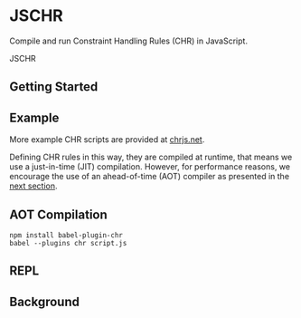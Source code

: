 # JSCHR

Compile and run Constraint Handling Rules (CHR) in JavaScript.

JSCHR 

## Getting Started


## Example


More example CHR scripts are provided at [chrjs.net](http://chrjs.net/).

Defining CHR rules in this way, they are compiled at runtime, that means we use a just-in-time (JIT) compilation. However, for performance reasons, we encourage the use of an ahead-of-time (AOT) compiler as presented in the [next section](#aot-compilation).

## AOT Compilation


    npm install babel-plugin-chr
    babel --plugins chr script.js


## REPL

## Background

